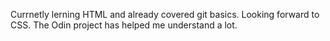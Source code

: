 Currnetly lerning HTML and already covered git basics.
Looking forward to CSS.
The Odin project has helped me understand a lot.
